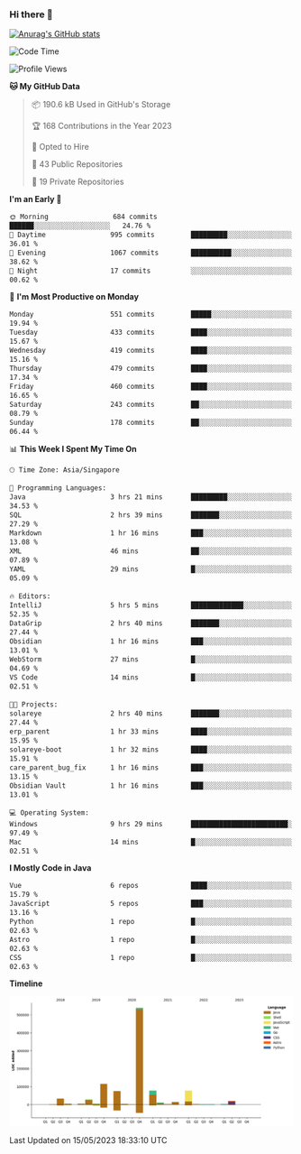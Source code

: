 ### Hi there 👋

[![Anurag's GitHub stats](https://github-readme-stats.vercel.app/api?username=xiumu2017&show_icons=true&theme=radical)](https://github.com/anuraghazra/github-readme-stats)

<!--
**xiumu2017/xiumu2017** is a ✨ _special_ ✨ repository because its `README.md` (this file) appears on your GitHub profile.

Here are some ideas to get you started:

- 🔭 I’m currently working on ...
- 🌱 I’m currently learning ...
- 👯 I’m looking to collaborate on ...
- 🤔 I’m looking for help with ...
- 💬 Ask me about ...
- 📫 How to reach me: ...
- 😄 Pronouns: ...
- ⚡ Fun fact: ...
-->

<!--START_SECTION:waka-->
![Code Time](http://img.shields.io/badge/Code%20Time-1%2C383%20hrs%2032%20mins-blue)

![Profile Views](http://img.shields.io/badge/Profile%20Views-7-blue)

**🐱 My GitHub Data** 

> 📦 190.6 kB Used in GitHub's Storage 
 > 
> 🏆 168 Contributions in the Year 2023
 > 
> 💼 Opted to Hire
 > 
> 📜 43 Public Repositories 
 > 
> 🔑 19 Private Repositories 
 > 
**I'm an Early 🐤** 

```text
🌞 Morning                684 commits         ██████░░░░░░░░░░░░░░░░░░░   24.76 % 
🌆 Daytime                995 commits         █████████░░░░░░░░░░░░░░░░   36.01 % 
🌃 Evening                1067 commits        ██████████░░░░░░░░░░░░░░░   38.62 % 
🌙 Night                  17 commits          ░░░░░░░░░░░░░░░░░░░░░░░░░   00.62 % 
```
📅 **I'm Most Productive on Monday** 

```text
Monday                   551 commits         █████░░░░░░░░░░░░░░░░░░░░   19.94 % 
Tuesday                  433 commits         ████░░░░░░░░░░░░░░░░░░░░░   15.67 % 
Wednesday                419 commits         ████░░░░░░░░░░░░░░░░░░░░░   15.16 % 
Thursday                 479 commits         ████░░░░░░░░░░░░░░░░░░░░░   17.34 % 
Friday                   460 commits         ████░░░░░░░░░░░░░░░░░░░░░   16.65 % 
Saturday                 243 commits         ██░░░░░░░░░░░░░░░░░░░░░░░   08.79 % 
Sunday                   178 commits         ██░░░░░░░░░░░░░░░░░░░░░░░   06.44 % 
```


📊 **This Week I Spent My Time On** 

```text
🕑︎ Time Zone: Asia/Singapore

💬 Programming Languages: 
Java                     3 hrs 21 mins       █████████░░░░░░░░░░░░░░░░   34.53 % 
SQL                      2 hrs 39 mins       ███████░░░░░░░░░░░░░░░░░░   27.29 % 
Markdown                 1 hr 16 mins        ███░░░░░░░░░░░░░░░░░░░░░░   13.08 % 
XML                      46 mins             ██░░░░░░░░░░░░░░░░░░░░░░░   07.89 % 
YAML                     29 mins             █░░░░░░░░░░░░░░░░░░░░░░░░   05.09 % 

🔥 Editors: 
IntelliJ                 5 hrs 5 mins        █████████████░░░░░░░░░░░░   52.35 % 
DataGrip                 2 hrs 40 mins       ███████░░░░░░░░░░░░░░░░░░   27.44 % 
Obsidian                 1 hr 16 mins        ███░░░░░░░░░░░░░░░░░░░░░░   13.01 % 
WebStorm                 27 mins             █░░░░░░░░░░░░░░░░░░░░░░░░   04.69 % 
VS Code                  14 mins             █░░░░░░░░░░░░░░░░░░░░░░░░   02.51 % 

🐱‍💻 Projects: 
solareye                 2 hrs 40 mins       ███████░░░░░░░░░░░░░░░░░░   27.44 % 
erp_parent               1 hr 33 mins        ████░░░░░░░░░░░░░░░░░░░░░   15.95 % 
solareye-boot            1 hr 32 mins        ████░░░░░░░░░░░░░░░░░░░░░   15.91 % 
care_parent_bug_fix      1 hr 16 mins        ███░░░░░░░░░░░░░░░░░░░░░░   13.15 % 
Obsidian Vault           1 hr 16 mins        ███░░░░░░░░░░░░░░░░░░░░░░   13.01 % 

💻 Operating System: 
Windows                  9 hrs 29 mins       ████████████████████████░   97.49 % 
Mac                      14 mins             █░░░░░░░░░░░░░░░░░░░░░░░░   02.51 % 
```

**I Mostly Code in Java** 

```text
Vue                      6 repos             ████░░░░░░░░░░░░░░░░░░░░░   15.79 % 
JavaScript               5 repos             ███░░░░░░░░░░░░░░░░░░░░░░   13.16 % 
Python                   1 repo              █░░░░░░░░░░░░░░░░░░░░░░░░   02.63 % 
Astro                    1 repo              █░░░░░░░░░░░░░░░░░░░░░░░░   02.63 % 
CSS                      1 repo              █░░░░░░░░░░░░░░░░░░░░░░░░   02.63 % 
```



**Timeline**

![Lines of Code chart](https://raw.githubusercontent.com/xiumu2017/xiumu2017/main/assets/bar_graph.png)


 Last Updated on 15/05/2023 18:33:10 UTC
<!--END_SECTION:waka-->
